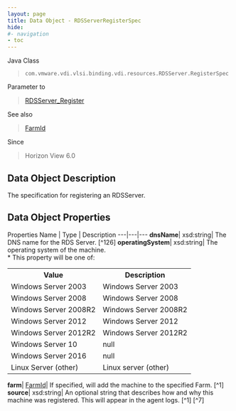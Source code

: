 ```yaml
---
layout: page
title: Data Object - RDSServerRegisterSpec
hide:
#- navigation
- toc
---
```






Java Class
> `com.vmware.vdi.vlsi.binding.vdi.resources.RDSServer.RegisterSpec`

Parameter to
> [RDSServer_Register](vdi.resources.RDSServer.md#register)

See also
> [FarmId](vdi.entity.FarmId.md)

Since
> Horizon View 6.0


## Data Object Description

The specification for registering an RDSServer.

## Data Object Properties
Properties
Name |  Type |  Description
---|---|---
**dnsName**|  xsd:string|  The DNS name for the RDS Server. [^126]
**operatingSystem**|  xsd:string|  The operating system of the machine. <br>* This property will be one of:<br><table><tr><th>Value</th><th>Description</th></tr><tr><td>Windows Server 2003</td><td>Windows Server 2003</td></tr><tr><td>Windows Server 2008</td><td>Windows Server 2008</td></tr><tr><td>Windows Server 2008R2</td><td>Windows Server 2008R2</td></tr><tr><td>Windows Server 2012</td><td>Windows Server 2012</td></tr><tr><td>Windows Server 2012R2</td><td>Windows Server 2012R2</td></tr><tr><td>Windows Server 10</td><td>null</td></tr><tr><td>Windows Server 2016</td><td>null</td></tr><tr><td>Linux Server (other)</td><td>Linux server (other)</td></tr></table>
**farm**| [FarmId](vdi.entity.FarmId.md)|  If specified, will add the machine to the specified Farm. [^1]
**source**|  xsd:string|  An optional string that describes how and why this machine was registered. This will appear in the agent logs. [^1] [^7]


 
